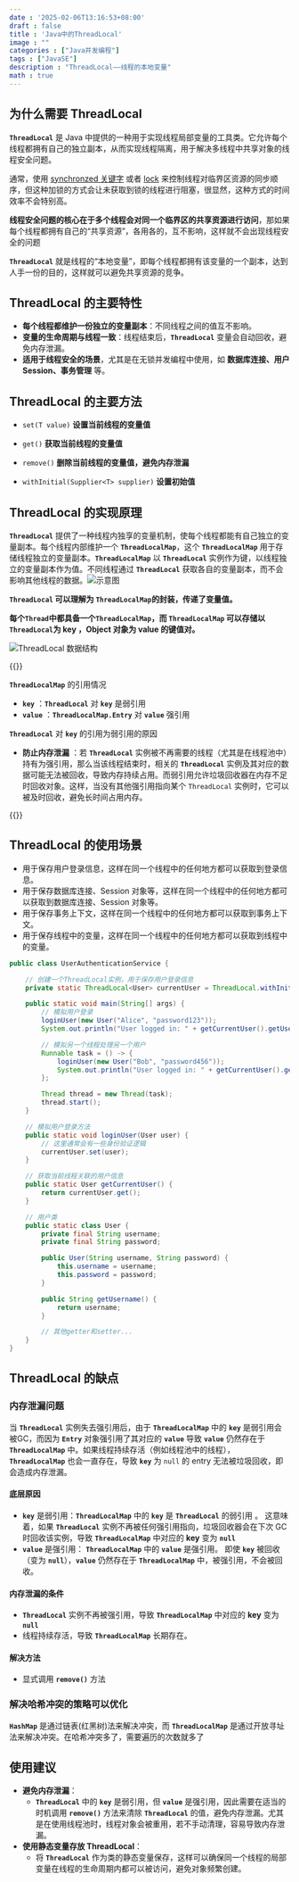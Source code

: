```yaml
---
date : '2025-02-06T13:16:53+08:00'
draft : false
title : 'Java中的ThreadLocal'
image : ""
categories : ["Java并发编程"]
tags : ["JavaSE"]
description : "ThreadLocal——线程的本地变量"
math : true
---
```


## 为什么需要  **ThreadLocal**

**`ThreadLocal`** 是 Java 中提供的一种用于实现线程局部变量的工具类。它允许每个线程都拥有自己的独立副本，从而实现线程隔离，用于解决多线程中共享对象的线程安全问题。

通常，使用 [synchronzed 关键字](https://tyritic.github.io/p/java%E4%B8%AD%E7%9A%84synchronized%E5%85%B3%E9%94%AE%E5%AD%97/) 或者 [lock](https://tyritic.github.io/p/java%E4%B8%AD%E7%9A%84reentrantlock%E7%B1%BB/) 来控制线程对临界区资源的同步顺序，但这种加锁的方式会让未获取到锁的线程进行阻塞，很显然，这种方式的时间效率不会特别高。

**线程安全问题的核心在于多个线程会对同一个临界区的共享资源进行访问**，那如果每个线程都拥有自己的“共享资源”，各用各的，互不影响，这样就不会出现线程安全的问题

**`ThreadLocal`** 就是线程的“本地变量”，即每个线程都拥有该变量的一个副本，达到人手一份的目的，这样就可以避免共享资源的竞争。

## **ThreadLocal** 的主要特性

- **每个线程都维护一份独立的变量副本**：不同线程之间的值互不影响。
- **变量的生命周期与线程一致**：线程结束后，**`ThreadLocal`** 变量会自动回收，避免内存泄漏。
- **适用于线程安全的场景**，尤其是在无锁并发编程中使用，如 **数据库连接、用户 Session、事务管理** 等。

## **ThreadLocal** 的主要方法

- `set(T value)`  **设置当前线程的变量值** 

- `get()`  **获取当前线程的变量值** 
- `remove()`  **删除当前线程的变量值，避免内存泄漏** 
- `withInitial(Supplier<T> supplier)`  **设置初始值**

## ThreadLocal 的实现原理

**`ThreadLocal`** 提供了一种线程内独享的变量机制，使每个线程都能有自己独立的变量副本。每个线程内部维护一个 **`ThreadLocalMap`**，这个 **`ThreadLocalMap`** 用于存储线程独立的变量副本。**`ThreadLocalMap`** 以 **`ThreadLocal`** 实例作为键，以线程独立的变量副本作为值。不同线程通过 **`ThreadLocal`** 获取各自的变量副本，而不会影响其他线程的数据。![示意图](68747470733a2f2f63646e2e6a7364656c6976722e6e65742f67682f79657373696d6964612f63646e5f696d6167652f696d672f32303232303132333136353032302e706e67_mianshiya.png)

**`ThreadLocal` 可以理解为 `ThreadLocalMap`的封装，传递了变量值。** 

**每个`Thread`中都具备一个`ThreadLocalMap`，而 `ThreadLocalMap` 可以存储以`ThreadLocal`为 key ，Object 对象为 value 的键值对。**

![ThreadLocal 数据结构](threadlocal-data-structure.png)

{{<notice tip>}}

**`ThreadLocalMap`**  的引用情况

- **`key`** ：**`ThreadLocal`** 对 **`key`** 是弱引用
- **`value`**  ：**`ThreadLocalMap.Entry`**  对 **`value`** 强引用

**`ThreadLocal`** 对 **`key`** 的引用为弱引用的原因

- **防止内存泄漏** ：若 **`ThreadLocal`** 实例被不再需要的线程（尤其是在线程池中）持有为强引用，那么当该线程结束时，相关的 **`ThreadLocal`** 实例及其对应的数据可能无法被回收，导致内存持续占用。而弱引用允许垃圾回收器在内存不足时回收对象。这样，当没有其他强引用指向某个 `ThreadLocal` 实例时，它可以被及时回收，避免长时间占用内存。

{{</notice>}}

## **ThreadLocal** 的使用场景

- 用于保存用户登录信息，这样在同一个线程中的任何地方都可以获取到登录信息。
- 用于保存数据库连接、Session 对象等，这样在同一个线程中的任何地方都可以获取到数据库连接、Session 对象等。
- 用于保存事务上下文，这样在同一个线程中的任何地方都可以获取到事务上下文。
- 用于保存线程中的变量，这样在同一个线程中的任何地方都可以获取到线程中的变量。

```java
public class UserAuthenticationService {

    // 创建一个ThreadLocal实例，用于保存用户登录信息
    private static ThreadLocal<User> currentUser = ThreadLocal.withInitial(() -> null);

    public static void main(String[] args) {
        // 模拟用户登录
        loginUser(new User("Alice", "password123"));
        System.out.println("User logged in: " + getCurrentUser().getUsername());

        // 模拟另一个线程处理另一个用户
        Runnable task = () -> {
            loginUser(new User("Bob", "password456"));
            System.out.println("User logged in: " + getCurrentUser().getUsername());
        };

        Thread thread = new Thread(task);
        thread.start();
    }

    // 模拟用户登录方法
    public static void loginUser(User user) {
        // 这里通常会有一些身份验证逻辑
        currentUser.set(user);
    }

    // 获取当前线程关联的用户信息
    public static User getCurrentUser() {
        return currentUser.get();
    }

    // 用户类
    public static class User {
        private final String username;
        private final String password;

        public User(String username, String password) {
            this.username = username;
            this.password = password;
        }

        public String getUsername() {
            return username;
        }

        // 其他getter和setter...
    }
}
```



## **ThreadLocal** 的缺点

### 内存泄漏问题

当 **`ThreadLocal`** 实例失去强引用后，由于 **`ThreadLocalMap`** 中的 **`key`** 是弱引用会被GC，而因为 **`Entry`** 对象强引用了其对应的 **`value`** 导致 **`value`** 仍然存在于 **`ThreadLocalMap`** 中。如果线程持续存活（例如线程池中的线程），**`ThreadLocalMap`** 也会一直存在，导致 **`key`** 为 `null` 的 entry 无法被垃圾回收，即会造成内存泄漏。

#### 底层原因

- **`key`** 是弱引用：**`ThreadLocalMap`** 中的 **`key`** 是 **`ThreadLocal`** 的弱引用 。 这意味着，如果 **`ThreadLocal`** 实例不再被任何强引用指向，垃圾回收器会在下次 GC 时回收该实例，导致 **`ThreadLocalMap`** 中对应的 **key** 变为 **`null`**
- **`value`** 是强引用： **`ThreadLocalMap`** 中的 **`value`** 是强引用。 即使 **`key`** 被回收（变为 **`null`**），**`value`** 仍然存在于 **`ThreadLocalMap`** 中，被强引用，不会被回收。

#### 内存泄漏的条件

- **`ThreadLocal`** 实例不再被强引用，导致 **`ThreadLocalMap`** 中对应的 **key** 变为 **`null`**
- 线程持续存活，导致 **`ThreadLocalMap`** 长期存在。

#### 解决方法

- 显式调用 **`remove()`** 方法

### 解决哈希冲突的策略可以优化

**`HashMap`** 是通过链表(红黑树)法来解决冲突，而 **`ThreadLocalMap`** 是通过开放寻址法来解决冲突。在哈希冲突多了，需要遍历的次数就多了

## 使用建议

- **避免内存泄漏**：
  - **`ThreadLocal`** 中的 **`key`** 是弱引用，但 **`value`** 是强引用，因此需要在适当的时机调用 **`remove()`** 方法来清除 **`ThreadLocal`** 的值，避免内存泄漏。尤其是在使用线程池时，线程对象会被重用，若不手动清理，容易导致内存泄漏。
- **使用静态变量存放 ThreadLocal**：
  - 将 **`ThreadLocal`** 作为类的静态变量保存，这样可以确保同一个线程的局部变量在线程的生命周期内都可以被访问，避免对象频繁创建。
